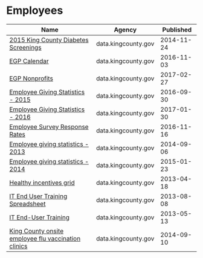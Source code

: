 # Employees

Name | Agency | Published
---- | ---- | ---------
[2015 King County Diabetes Screenings](../socrata/jqei-rbgf.md) | data.kingcounty.gov | 2014-11-24
[EGP Calendar](../socrata/ih66-9vhb.md) | data.kingcounty.gov | 2016-11-03
[EGP Nonprofits](../socrata/4wxy-htkj.md) | data.kingcounty.gov | 2017-02-27
[Employee Giving Statistics - 2015](../socrata/uyzz-vujy.md) | data.kingcounty.gov | 2016-09-30
[Employee Giving Statistics - 2016](../socrata/fnym-8mh8.md) | data.kingcounty.gov | 2017-01-30
[Employee Survey Response Rates](../socrata/r2yd-k74h.md) | data.kingcounty.gov | 2016-11-16
[Employee giving statistics - 2013](../socrata/6z8h-tt4v.md) | data.kingcounty.gov | 2014-09-06
[Employee giving statistics - 2014](../socrata/szvh-rcw5.md) | data.kingcounty.gov | 2015-01-23
[Healthy incentives grid](../socrata/5kqr-fnk9.md) | data.kingcounty.gov | 2013-04-18
[IT End User Training Spreadsheet](../socrata/j96k-3n3z.md) | data.kingcounty.gov | 2013-08-08
[IT End-User Training](../socrata/eqv3-mu5g.md) | data.kingcounty.gov | 2013-05-13
[King County onsite employee flu vaccination clinics](../socrata/7pbe-yd3f.md) | data.kingcounty.gov | 2014-09-10

